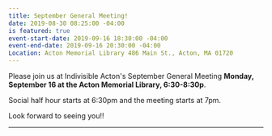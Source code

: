 ```yaml
---
title: September General Meeting!
date: 2019-08-30 08:25:00 -04:00
is featured: true
event-start-date: 2019-09-16 18:30:00 -04:00
event-end-date: 2019-09-16 20:30:00 -04:00
Location: Acton Memorial Library 486 Main St., Acton, MA 01720
---
```


Please join us at Indivisible Acton's September General Meeting **Monday, September 16 at the Acton Memorial Library, 6:30-8:30p**.

Social half hour starts at 6:30pm and the meeting starts at 7pm.

Look forward to seeing you!!

*****  


